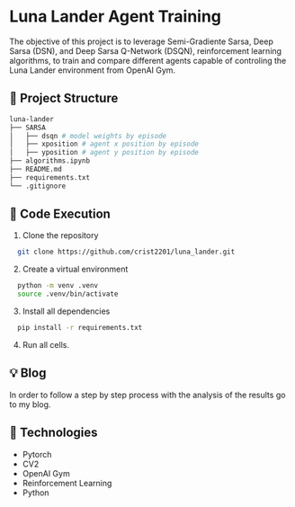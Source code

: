
# Luna Lander Agent Training

The objective of this project is to leverage Semi-Gradiente Sarsa, Deep Sarsa (DSN), and Deep Sarsa Q-Network (DSQN), reinforcement learning algorithms, to train and compare different agents capable of controling the Luna Lander environment from OpenAI Gym. 

## :file_folder: Project Structure

```bash
luna-lander
├── SARSA
│   ├── dsqn # model weights by episode
│   ├── xposition # agent x position by episode
│   ├── yposition # agent y position by episode
├── algorithms.ipynb
├── README.md
├── requirements.txt
└── .gitignore

```

## :rocket: Code Execution

1. Clone the repository
```bash
  git clone https://github.com/crist2201/luna_lander.git
```
2. Create a virtual environment
```bash
  python -m venv .venv
  source .venv/bin/activate
```
3. Install all dependencies
```bash
  pip install -r requirements.txt
```
4. Run all cells.

## :bulb: Blog
In order to follow a step by step process with the analysis of the results go to my blog. 

## :wrench: Technologies
- Pytorch
- CV2
- OpenAI Gym
- Reinforcement Learning
- Python
